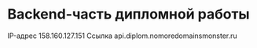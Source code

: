 # Backend-часть дипломной работы 
IP-адрес 158.160.127.151
Ссылка api.diplom.nomoredomainsmonster.ru
